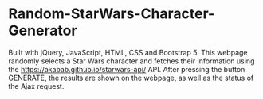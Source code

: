 # Random-StarWars-Character-Generator
Built with jQuery, JavaScript, HTML, CSS and Bootstrap 5. This webpage randomly selects a Star Wars character and fetches their information using the https://akabab.github.io/starwars-api/ API. After pressing the button GENERATE, the results are shown on the webpage, as well as the status of the Ajax request.
